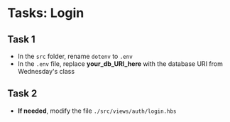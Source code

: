 # Tasks: Login

## Task 1

- In the `src` folder, rename `dotenv` to `.env`
- In the `.env` file, replace **your_db_URI_here** with the database URI from Wednesday's class

## Task 2

- **If needed**, modify the file `./src/views/auth/login.hbs`
